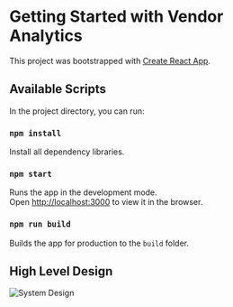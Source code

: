 # Getting Started with Vendor Analytics

This project was bootstrapped with [Create React App](https://github.com/facebook/create-react-app).

## Available Scripts

In the project directory, you can run:

### `npm install`

Install all dependency libraries.

### `npm start`

Runs the app in the development mode.\
Open [http://localhost:3000](http://localhost:3000) to view it in the browser.

### `npm run build`

Builds the app for production to the `build` folder.

## High Level Design

![System Design](https://github.com/srikarslash/vendor-analytics/blob/main/HLD.png)
